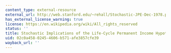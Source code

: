 ```yaml
---
content_type: external-resource
external_url: http://web.stanford.edu/~rehall/Stochastic-JPE-Dec-1978.pdf
has_external_license_warning: true
license: https://en.wikipedia.org/wiki/All_rights_reserved
status: ''
title: Stochastic Implications of the Life-Cycle Permanent Income Hypothesis
uid: 02c0a458-0245-4606-b571-afe3857cfe39
wayback_url: ''
---
```

